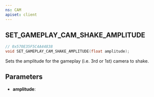 ```yaml
---
ns: CAM
apiset: client
---
```

## SET_GAMEPLAY_CAM_SHAKE_AMPLITUDE

```c
// 0x570E35F5C4A44838
void SET_GAMEPLAY_CAM_SHAKE_AMPLITUDE(float amplitude);
```

Sets the amplitude for the gameplay (i.e. 3rd or 1st) camera to shake.

## Parameters
* **amplitude**:



